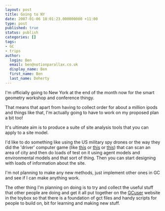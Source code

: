 ```yaml
---
layout: post
title: Going to NY
date: 2007-01-06 18:01:23.000000000 +11:00
type: post
published: true
status: publish
categories: []
tags:
- GC
- trips
author:
  login: Ben
  email: ben@notionparallax.co.uk
  display_name: Ben
  first_name: Ben
  last_name: Doherty
---
```

<p >I'm officially going to New York at the end of the month now for the smart geometry workshop and conference thingy.</p>
<p >That means that apart from having to collect order for about a million ipods and things like that, I'm actually going to have to work on my proposed plan a bit too!</p>
<p >It's ultimate aim is to produce a suite of site analysis tools that you can apply to a site model.</p>
<p >I'd like to do something like using the US military spy drones   or the way they did the 'driver' computer game (like  <a title="funny wings" target="_blank" href="http://www.newscientist.com/article.ns?id=dn7903">this</a> or  <a target="_blank" href="http://www.newscientisttech.com/article/dn9328">this</a> or  <a target="_blank" href="http://digitalurban.blogspot.com/2006/03/microsoft-live-local-technology.html">this</a>) that can scan an area of city and then do loads of test on it using agent models and environmental models and that sort of thing. Then you can start designing with loads of information about the site.</p>
<p >I'm not planning to make any new methods, just implement other ones in GC and see if I can make anything work.</p>
<p >The other thing I'm planning on doing is to try and collect the useful stuff that other people are doing and get it all put together on the <a href="http://www.gcuser.com/">GCuser</a> website in the toybox so that there is a foundation of gct files and handy scripts for people to build on, bit for learning and making new stuff.</p>
